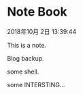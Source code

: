 # Note Book

2018年10月 2日 13:39:44

This is a note.  

Blog backup.  

some shell.  

some INTERSTING...
